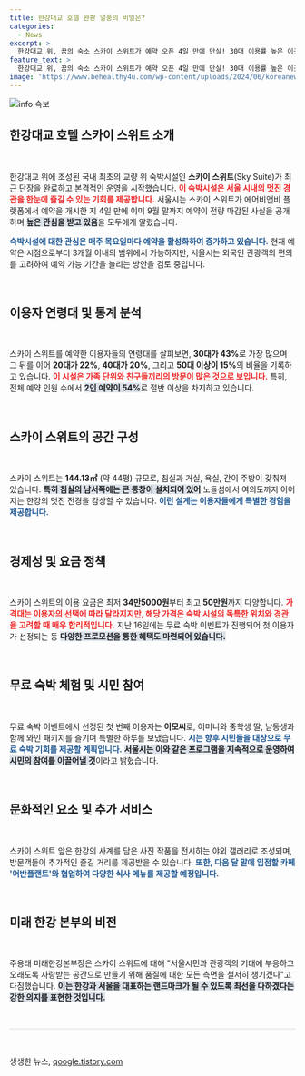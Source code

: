 ```yaml
---
title: 한강대교 호텔 완판 열풍의 비밀은?
categories:
  - News
excerpt: >
  한강대교 위, 꿈의 숙소 스카이 스위트가 예약 오픈 4일 만에 만실! 30대 이용률 높은 이곳에서 한강 전경을 감상하며 특별한 하루를 즐겨보세요. 다음 예약 기회는?
feature_text: >
  한강대교 위, 꿈의 숙소 스카이 스위트가 예약 오픈 4일 만에 만실! 30대 이용률 높은 이곳에서 한강 전경을 감상하며 특별한 하루를 즐겨보세요. 다음 예약 기회는?
image: 'https://www.behealthy4u.com/wp-content/uploads/2024/06/koreanews.jpg'
---
```


<p><img src="https://www.behealthy4u.com/wp-content/uploads/2024/06/koreanews.jpg" alt="info 속보" /></p>

<h2 data-ke-size="size26">한강대교 호텔 스카이 스위트 소개</h2>

<p data-ke-size="size16">&nbsp;</p>

<p>한강대교 위에 조성된 국내 최초의 교량 위 숙박시설인 <b>스카이 스위트</b>(Sky Suite)가 최근 단장을 완료하고 본격적인 운영을 시작했습니다. <b><span style="color: #ee2323;">이 숙박시설은 서울 시내의 멋진 경관을 한눈에 즐길 수 있는 기회를 제공합니다.</span></b>  서울시는 스카이 스위트가 에어비앤비 플랫폼에서 예약을 개시한 지 4일 만에 이미 9월 말까지 예약이 전량 마감된 사실을 공개하며 <b><span style="background-color: #21538527;">높은 관심을 받고 있음</span></b>을 모두에게 알렸습니다. </p>

<p><b><span style="color: #1a5490;">숙박시설에 대한 관심은 매주 목요일마다 예약을 활성화하여 증가하고 있습니다.</span></b> 현재 예약은 시점으로부터 3개월 이내의 범위에서 가능하지만, 서울시는 외국인 관광객의 편의를 고려하여 예약 가능 기간을 늘리는 방안을 검토 중입니다. </p>

<p data-ke-size="size16">&nbsp;</p>

<h2 data-ke-size="size26">이용자 연령대 및 통계 분석</h2>

<p data-ke-size="size16">&nbsp;</p>

<p>스카이 스위트를 예약한 이용자들의 연령대를 살펴보면, <b>30대가 43%</b>로 가장 많으며 그 뒤를 이어 <b>20대가 22%</b>, <b>40대가 20%</b>, 그리고 <b>50대 이상이 15%</b>의 비율을 기록하고 있습니다. <b><span style="color: #ee2323;">이 시설은 가족 단위와 친구들끼리의 방문이 많은 것으로 보입니다.</span></b> 특히, 전체 예약 인원 수에서 <b><span style="background-color: #21538527;">2인 예약이 54%</b></span>로 절반 이상을 차지하고 있습니다.</p>

<p data-ke-size="size16">&nbsp;</p>

<h2 data-ke-size="size26">스카이 스위트의 공간 구성</h2>

<p data-ke-size="size16">&nbsp;</p>

<p>스카이 스위트는 <b>144.13㎡</b> (약 44평) 규모로, 침실과 거실, 욕실, 간이 주방이 갖춰져 있습니다. <b><span style="background-color: #21538527;">특히 침실의 남서쪽에는 큰 통창이 설치되어 있어</span></b> 노들섬에서 여의도까지 이어지는 한강의 멋진 전경을 감상할 수 있습니다. <b><span style="color: #1a5490;">이런 설계는 이용자들에게 특별한 경험을 제공합니다.</span></b></p>

<p data-ke-size="size16">&nbsp;</p>

<h2 data-ke-size="size26">경제성 및 요금 정책</h2>

<p data-ke-size="size16">&nbsp;</p>

<p>스카이 스위트의 이용 요금은 최저 <b>34만5000원</b>부터 최고 <b>50만원</b>까지 다양합니다. <b><span style="color: #ee2323;">가격대는 이용자의 선택에 따라 달라지지만, 해당 가격은 숙박 시설의 독특한 위치와 경관을 고려할 때 매우 합리적입니다.</span></b> 지난 16일에는 무료 숙박 이벤트가 진행되어 첫 이용자가 선정되는 등 <b><span style="background-color: #21538527;">다양한 프로모션을 통한 혜택도 마련되어 있습니다.</span></b></p>

<p data-ke-size="size16">&nbsp;</p>

<h2 data-ke-size="size26">무료 숙박 체험 및 시민 참여</h2>

<p data-ke-size="size16">&nbsp;</p>

<p>무료 숙박 이벤트에서 선정된 첫 번째 이용자는 <b>이모씨</b>로, 어머니와 중학생 딸, 남동생과 함께 와인 패키지를 즐기며 특별한 하루를 보냈습니다. <b><span style="color: #1a5490;">시는 향후 시민들을 대상으로 무료 숙박 기회를 제공할 계획입니다.</span></b> <b><span style="background-color: #21538527;">서울시는 이와 같은 프로그램을 지속적으로 운영하여 시민의 참여를 이끌어낼 것</span></b>이라고 밝혔습니다.</p>

<p data-ke-size="size16">&nbsp;</p>

<h2 data-ke-size="size26">문화적인 요소 및 추가 서비스</h2>

<p data-ke-size="size16">&nbsp;</p>

<p>스카이 스위트 앞은 한강의 사계를 담은 사진 작품을 전시하는 야외 갤러리로 조성되며, 방문객들이 추가적인 즐길 거리를 제공받을 수 있습니다. <b><span style="color: #1a5490;">또한, 다음 달 말에 입점할 카페 '어반플랜트'와 협업하여 다양한 식사 메뉴를 제공할 예정입니다.</span></b> </p>

<p data-ke-size="size16">&nbsp;</p>

<h2 data-ke-size="size26">미래 한강 본부의 비전</h2>

<p data-ke-size="size16">&nbsp;</p>

<p>주용태 미래한강본부장은 스카이 스위트에 대해 "서울시민과 관광객의 기대에 부응하고 오래도록 사랑받는 공간으로 만들기 위해 품질에 대한 모든 측면을 철저히 챙기겠다"고 다짐했습니다. <b><span style="background-color: #21538527;">이는 한강과 서울을 대표하는 랜드마크가 될 수 있도록 최선을 다하겠다는 강한 의지를 표현한 것입니다.</span></b></p>

<p data-ke-size="size16">&nbsp;</p> 

<hr style="height:3px; border:none; background-color:#eee;"/> 

<p data-ke-size="size16">&nbsp;</p>
생생한 뉴스, <a href="https://qoogle.tistory.com" rel="dofollow">qoogle.tistory.com</a>


